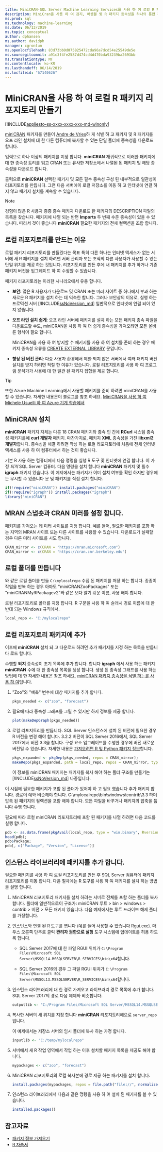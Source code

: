 ```yaml
---
title: MiniCRAN-SQL Server Machine Learning Services를 사용 하 여 로컬 R 패키지 리포지토리 만들기
description: MiniCran을 사용 하 여 감지, 어셈블 및 R 패키지 종속성을 하나의 통합 패키지로 설치 합니다.
ms.prod: sql
ms.technology: machine-learning
ms.date: 06/13/2019
ms.topic: conceptual
author: dphansen
ms.author: davidph
manager: cgronlun
ms.openlocfilehash: 83d73bb9d075825472cda96a7dcd54e25549de5e
ms.sourcegitcommit: a91c3f4fe2587d474cd4d470bda93239ba2693bb
ms.translationtype: MT
ms.contentlocale: ko-KR
ms.lasthandoff: 06/14/2019
ms.locfileid: "67140626"
---
```

# <a name="create-a-local-r-package-repository-using-minicran"></a>MiniCRAN을 사용 하 여 로컬 R 패키지 리포지토리 만들기
[!INCLUDE[appliesto-ss-xxxx-xxxx-xxx-md-winonly](../../includes/appliesto-ss-xxxx-xxxx-xxx-md-winonly.md)]

[miniCRAN](https://cran.r-project.org/web/packages/miniCRAN/index.html) 패키지를 만들어 [Andre de Vries](https://blog.revolutionanalytics.com/2016/05/minicran-sql-server.html)하 게 식별 하 고 패키지 및 R 패키지를 오프 라인 설치에 대 한 다른 컴퓨터에 복사할 수 있는 단일 폴더에 종속성을 다운로드 합니다.

입력으로 하나 이상의 패키지를 지정 합니다. **miniCRAN** 재귀적으로 이러한 패키지에 대 한 종속성 트리를 읽고 CRAN 또는 유사한 저장소에서 나열된 된 패키지 및 해당 종속성을 다운로드 합니다.

출력으로 **miniCRAN** 선택한 패키지 및 모든 필수 종속성 구성 된 내부적으로 일관성이 리포지토리를 만듭니다. 그런 다음 서버에이 로컬 저장소를 이동 하 고 인터넷에 연결 하지 않고 패키지 설치를 계속할 수 있습니다.

> [!NOTE]
> 경험이 많은 R 사용자 종종 종속 패키지 다운로드 한 패키지의 DESCRIPTION 파일의 목록을 찾습니다. 패키지에 나열 되는 반면 **Imports** 두 번째 수준 종속성이 있을 수 있습니다. 따라서 것이 좋습니다 **miniCRAN** 필요한 패키지의 전체 컬렉션을 조합 합니다.

## <a name="why-create-a-local-repository"></a>로컬 리포지토리를 만드는 이유

로컬 패키지 리포지토리를 만들겠다는 목표 특히 다른 하나는 인터넷 액세스가 없는 서버에 새 R 패키지를 설치 하려면 서버 관리자 또는 조직의 다른 사용자가 사용할 수 있는 단일 위치를 제공 하는 것입니다. 리포지토리를 만든 후에 새 패키지를 추가 하거나 기존 패키지 버전을 업그레이드 하 여 수정할 수 있습니다.

패키지 리포지토리는 이러한 시나리오에서 유용 합니다.

- **보안**: 많은 R 사용자가 다운로드 및 CRAN 또는 미러 사이트 중 하나에서 부과 하는 새로운 R 패키지를 설치 하는 데 익숙한 합니다. 그러나 보안상의 이유로, 실행 하는 프로덕션 서버 [!INCLUDE[ssNoVersion_md](../../includes/ssnoversion-md.md)] 일반적으로 인터넷에 연결 되어 있지 않습니다.

- **오프 라인 설치 쉽게**: 오프 라인 서버에 패키지를 설치 하는 모든 패키지 종속 파일을 다운로드할 수도, miniCRAN을 사용 하 여 더 쉽게 종속성을 가져오려면 모든 올바른 형식이 필요 합니다.

    MiniCRAN을 사용 하 여 방지할 수 패키지를 사용 하 여 설치를 준비 하는 경우 패키지 종속성 오류를 [CREATE EXTERNAL LIBRARY](https://docs.microsoft.com/sql/t-sql/statements/create-external-library-transact-sql) 문입니다.

- **향상 된 버전 관리**: 다중 사용자 환경에서 제한 되지 않은 서버에서 여러 패키지 버전 설치를 방지 하려면 적절 한 이유가 있습니다. 로컬 리포지토리를 사용 하 여 프로그램 분석가가 사용에 대 한 일관 된 패키지 집합을 제공 합니다. 

> [!TIP]
> 또한 Azure Machine Learning에서 사용할 패키지를 준비 하려면 miniCRAN를 사용할 수 있습니다. 자세한 내용은이 블로그를 참조 하세요. [MiniCRAN을 사용 하 여 Michele Usuelli 하 여 Azure 기계 학습에서](https://www.r-bloggers.com/using-minicran-in-azure-ml/) 

## <a name="install-minicran"></a>MiniCRAN 설치

**miniCRAN** 패키지 자체는 다른 18 CRAN 패키지와 종속 인 간에 **RCurl** 시스템 종속성 패키지를에 **curl 개발자** 패키지. 마찬가지로, 패키지 **XML** 종속성을 가진 **libxml2 개발자**합니다. 종속성을 해결 하려면 작성 하는 로컬 리포지토리에 처음에 전체 인터넷 액세스를 사용 하 여 컴퓨터에서 하는 것이 좋습니다. 

기본 R 사용 하는 컴퓨터에서 다음 명령을 실행 R 도구 및 인터넷에 연결 합니다. 이 가정 *되지* SQL Server 컴퓨터. 다음 명령을 설치 합니다 **miniCRAN** 패키지 및 필수 **igraph** 패키지 있습니다. 이 예제에서는 패키지가 이미 설치 여부를 확인 하지만 경우에는 무시할 수 있습니다 문 및 패키지를 직접 설치 합니다.

```R
if(!require("miniCRAN")) install.packages("miniCRAN") 
if(!require("igraph")) install.packages("igraph") 
library("miniCRAN")
```

## <a name="set-the-cran-mirror-and-mran-snapshot"></a>MRAN 스냅숏과 CRAN 미러를 설정 합니다.

패키지를 가져오는 데 미러 사이트를 지정 합니다. 예를 들어, 필요한 패키지를 포함 하는 지역의 MRAN 사이트 또는 다른 사이트를 사용할 수 있습니다. 다운로드가 실패할 경우 다른 미러 사이트를 시도 합니다.

```R
CRAN_mirror <- c(CRAN = "https://mran.microsoft.com")
CRAN_mirror <- c(CRAN = "https://cran.cnr.berkeley.edu")
```

## <a name="create-a-local-folder"></a>로컬 폴더를 만듭니다

와 같은 로컬 폴더를 만들 `C:\mylocalrepo` 수집 된 패키지를 저장 하는 합니다. 종종이 작업을 반복 하는 경우 아마도 "miniCRANZooPackages" 또는 "miniCRANMyRPackagev2"와 같은 보다 알기 쉬운 이름, 사용 해야 합니다.

로컬 리포지토리로 폴더를 지정 합니다. R 구문을 사용 하 여 슬래시 경로 이름에 대 한 반대 되는 Windows 규칙에서.

```R
local_repo <- "C:/mylocalrepo"
```

## <a name="add-packages-to-the-local-repo"></a>로컬 리포지토리 패키지에 추가

이후에 **miniCRAN** 설치 되 고 다운로드 하려면 추가 패키지를 지정 하는 목록을 만듭니다 로드 합니다.

수행할 **되지** 종속성이 초기 목록에 추가 합니다. 합니다 **igraph** 에서 사용 하는 패키지 **miniCRAN** 수에 대 한 종속성 목록을 생성 합니다. 생성 된 종속성 그래프를 사용 하는 방법에 대 한 자세한 내용은 참조 하세요. [miniCRAN 패키지 종속성을 식별 하는를 사용 하 여](https://cran.r-project.org/web/packages/miniCRAN/vignettes/miniCRAN-dependency-graph.html)입니다.

1. "Zoo"와 "예측" 변수에 대상 패키지를 추가 합니다.

    ```R
    pkgs_needed <- c("zoo", "forecast")
    ```

2. 필요에 따라 종속성 그래프를 그릴 수 있지만 하지 정보를 제공 합니다.
    
    ```R
    plot(makeDepGraph(pkgs_needed))
    ```

3. 로컬 리포지토리를 만듭니다. SQL Server 인스턴스에 설치 된 버전에 필요한 경우 R 버전을 변경 해야 합니다. 3\.2.2 버전이 SQL Server 2016에서, SQL Server 2017에서 버전 3.3을 합니다. 구성 요소 업그레이드를 수행한 경우에 버전 새로운 버전일 수 있습니다. 자세한 내용은 [가져오려면 R 및 Python 패키지 정보](../package-management/installed-package-information.md)합니다.

    ```R
    pkgs_expanded <- pkgDep(pkgs_needed, repos = CRAN_mirror);
    makeRepo(pkgs_expanded, path = local_repo, repos = CRAN_mirror, type = "win.binary", Rversion = "3.3");
    ```

   이 정보를 miniCRAN 패키지는 패키지를 복사 해야 하는 폴더 구조를 만들기는 [!INCLUDE[ssNoVersion_md](../../includes/ssnoversion-md.md)] 나중입니다.

이 시점에 필요한 패키지가 포함 된 폴더가 있어야 하 고 필요 했습니다 추가 패키지 합니다. 경로이 예와 비슷해야 합니다. C:\mylocalrepo\bin\windows\contrib\3.3 하며 압축 된 패키지의 컬렉션을 포함 해야 합니다. 모든 파일을 바꾸거나 패키지의 압축을 풉니다 수행 합니다.

필요에 따라 로컬 miniCRAN 리포지토리에 포함 된 패키지를 나열 하려면 다음 코드를 실행 합니다.

```R
pdb <- as.data.frame(pkgAvail(local_repo, type = "win.binary", Rversion = "3.3"), stringsAsFactors = FALSE);
head(pdb);
pdb$Package;
pdb[, c("Package", "Version", "License")]
```

## <a name="add-packages-to-the-instance-library"></a>인스턴스 라이브러리에 패키지를 추가 합니다.

필요한 패키지를 사용 하 여 로컬 리포지토리를 만든 후 SQL Server 컴퓨터에 패키지 리포지토리를 이동 합니다. 다음 절차에는 R 도구를 사용 하 여 패키지를 설치 하는 방법을 설명 합니다.

1. MiniCRAN 리포지토리 패키지를 설치 하려는 서버로 전체를 포함 하는 폴더를 복사 합니다. 폴더에 일반적으로이 구조가: miniCRAN 루트 > bin > windows > contrib > 버전 > 모든 패키지 있습니다. 다음 예제에서는 루트 드라이브 해제 폴더를 가정합니다. 

2. 인스턴스와 연결 된 R 도구를 엽니다 (예를 들어 사용할 수 있습니다 Rgui.exe). 마우스 오른쪽 단추로 클릭 **관리자 권한으로 실행** 도구 시스템에 업데이트를 허용 하도록 합니다.

    - SQL Server 2017에 대 한 파일 RGUI 위치가 `C:\Program Files\Microsoft SQL Server\MSSQL14.MSSQLSERVER\R_SERVICES\bin\x64`합니다.

    - SQL Server 2016의 경우 그 파일 RGUI 위치가 `C:\Program Files\Microsoft SQL Server\MSSQL13.MSSQLSERVER\R_SERVICES\bin\x64`합니다.

3. 인스턴스 라이브러리에 대 한 경로 가져오고 라이브러리 경로 목록에 추가 합니다. SQL Server 2017의 경로 다음 예제와 비슷합니다.

    ```R
    outputlib <- "C:/Program Files/Microsoft SQL Server/MSSQL14.MSSQLSERVER/R_SERVICES/library"
    ```

4. 복사한 서버의 새 위치를 지정 합니다 **miniCRAN** 리포지토리에으로 `server_repo`입니다.

    이 예제에서는 저장소 서버의 임시 폴더에 복사 하는 가정 합니다.

    ```R
    inputlib <- "C:/temp/mylocalrepo"
    ```

5. 서버에서 새 R 작업 영역에서 작업 하는 이후 설치할 패키지 목록을 제공도 해야 합니다.

    ```R
    mypackages <- c("zoo", "forecast")
    ```

6. MiniCRAN 리포지토리의 로컬 복사본에 경로 제공 하는 패키지를 설치 합니다.

    ```R
    install.packages(mypackages, repos = file.path("file://", normalizePath(inputlib, winslash = "/")), lib = outputlib, type = "win.binary", dependencies = TRUE);
    ```

7. 인스턴스 라이브러리에서 다음과 같은 명령을 사용 하 여 설치 된 패키지를 볼 수 있습니다.

    ```R
    installed.packages()
    ```

## <a name="see-also"></a>참고자료

+ [패키지 정보 가져오기](../package-management/installed-package-information.md)
+ [R 자습서](../tutorials/sql-server-r-tutorials.md)
